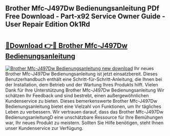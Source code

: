 ## Brother Mfc-J497Dw Bedienungsanleitung PDf Free Download - Part-x92 Service Owner Guide - User Repair Edition Ok1Rd

# <h2><a href="http://df2lnq.blite.top/?on=Brother+Mfc-J497Dw+Bedienungsanleitung">🔗Download 👉🔴 Brother Mfc-J497Dw Bedienungsanleitung</a></h2>

[![Brother Mfc-J497Dw Bedienungsanleitung new download](https://i.imgur.com/lujVjoI.png)](http://df2lnq.blite.top/?on=Brother+Mfc-J497Dw+Bedienungsanleitung)
Ihr neues Brother Mfc-J497Dw Bedienungsanleitung ist jetzt einsatzbereit. Dieses Benutzerhandbuch enthält eine Schritt-für-Schritt-Anleitung, die Ihnen bei der Installation, dem Betrieb und der Wartung Ihres Produkts hilft. Vielen Dank für Ihre Unterstützung Brother Mfc-J497Dw Bedienungsanleitung Wir schätzen Ihr Feedback und sind bestrebt, einen außergewöhnlichen Kundenservice zu bieten. Dieses bemerkenswerte Brother Mfc-J497Dw Bedienungsanleitung bietet eine Vielzahl von Funktionen, um Ihr tägliches Leben zu verbessern. Wir vertrauen darauf, dass das Brother Mfc-J497Dw BedienungsanleitungD eine unschätzbare Ressource für Ihre Bemühungen war, Ihr neues Produkt zu meistern. Sollten Sie Hilfe benötigen, steht Ihnen unser Kundenservice zur Verfügung.
